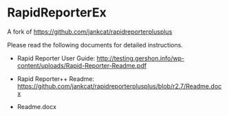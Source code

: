 # RapidReporterEx
A fork of https://github.com/jankcat/rapidreporterplusplus

Please read the following documents for detailed instructions.

* Rapid Reporter User Guide:
http://testing.gershon.info/wp-content/uploads/Rapid-Reporter-Readme.pdf

* Rapid Reporter++ Readme:
https://github.com/jankcat/rapidreporterplusplus/blob/r2.7/Readme.docx

* Readme.docx
